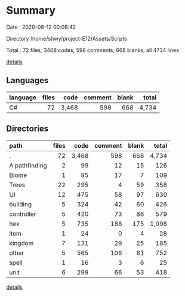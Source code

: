 # Summary

Date : 2020-08-12 00:08:42

Directory /home/shwy/project-E12/Assets/Scrpts

Total : 72 files,  3468 codes, 598 comments, 668 blanks, all 4734 lines

[details](details.md)

## Languages
| language | files | code | comment | blank | total |
| :--- | ---: | ---: | ---: | ---: | ---: |
| C# | 72 | 3,468 | 598 | 668 | 4,734 |

## Directories
| path | files | code | comment | blank | total |
| :--- | ---: | ---: | ---: | ---: | ---: |
| . | 72 | 3,468 | 598 | 668 | 4,734 |
| A pathfinding | 2 | 99 | 12 | 15 | 126 |
| Biome | 1 | 85 | 17 | 7 | 109 |
| Trees | 22 | 295 | 4 | 59 | 358 |
| UI | 12 | 475 | 58 | 97 | 630 |
| building | 5 | 324 | 42 | 60 | 426 |
| controller | 5 | 420 | 73 | 86 | 579 |
| hex | 5 | 735 | 188 | 175 | 1,098 |
| item | 1 | 24 | 0 | 4 | 28 |
| kingdom | 7 | 131 | 29 | 25 | 185 |
| other | 5 | 565 | 106 | 81 | 752 |
| spell | 1 | 16 | 3 | 6 | 25 |
| unit | 6 | 299 | 66 | 53 | 418 |

[details](details.md)